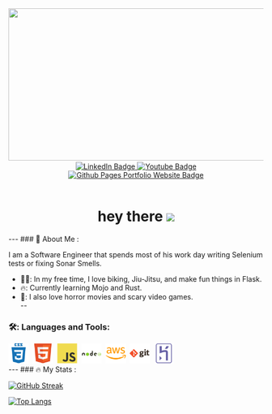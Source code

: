 <div id="header" align="center">
  <img src="https://media.giphy.com/media/ThrM4jEi2lBxd7X2yz/giphy.gif" width="600" height="300"/>
     <div id="badges">
        <a href="https://www.linkedin.com/in/seth-guimont-1a8227121/">
          <img src="https://img.shields.io/badge/linkedin-blue?style=for-the-badge&logo=linkedin&logoColor=white" alt="LinkedIn Badge"/>
        </a>
        <a href="your-youtube-URL">
          <img src="https://img.shields.io/badge/YouTube-red?style=for-the-badge&logo=youtube&logoColor=white" alt="Youtube Badge"/>
        </a>
        <a href="https://sethguimont.github.io/">  
          <img src="https://img.shields.io/badge/portfolio-orange?style=for-the-badge&logo=github&logoColor=white" alt="Github Pages Portfolio Website Badge"/>
        </a>     
     </div>
        <img src="https://komarev.com/ghpvc/?username=SethGuimont&style=flat-square&color=blue" alt=""/>
        <img src="https://komarev.com/ghpvc/?username=SethGuimont&style=flat-square&color=green" alt=""/>
         <h1>hey there
           <img src="https://media.giphy.com/media/hvRJCLFzcasrR4ia7z/giphy.gif" width="30px"/>
         </h1>
    </div>
---
### 🥋 About Me : 

I am a Software Engineer that spends most of his work day writing Selenium tests or fixing Sonar Smells.
- 🚴‍♂️: In my free time, I love biking, Jiu-Jitsu, and make fun things in Flask.
- 🔥: Currently learning Mojo and Rust.
-  🧟: I also love horror movies and scary video games.  
--
### 🛠️: Languages and Tools:
<div>
  <img src="https://github.com/devicons/devicon/blob/master/icons/css3/css3-plain-wordmark.svg"  title="CSS3" alt="CSS" width="40" height="40"/>&nbsp;
  <img src="https://github.com/devicons/devicon/blob/master/icons/html5/html5-original.svg" title="HTML5" alt="HTML" width="40" height="40"/>&nbsp;
  <img src="https://github.com/devicons/devicon/blob/master/icons/javascript/javascript-original.svg" title="JavaScript" alt="JavaScript" width="40" height="40"/>&nbsp;
  <img src="https://github.com/devicons/devicon/blob/master/icons/nodejs/nodejs-original-wordmark.svg" title="NodeJS" alt="NodeJS" width="40" height="40"/>&nbsp;
  <img src="https://github.com/devicons/devicon/blob/master/icons/amazonwebservices/amazonwebservices-plain-wordmark.svg" title="AWS" alt="AWS" width="40" height="40"/>&nbsp;
  <img src="https://github.com/devicons/devicon/blob/master/icons/git/git-original-wordmark.svg" title="Git" alt="Git" width="40" height="40"/>&nbsp;
  <img src="https://github.com/devicons/devicon/blob/master/icons/heroku/heroku-original.svg" title="Git" alt="Git" width="40" height="40" />&nbsp;
</div>
---
### 🔥 My Stats :

[![GitHub Streak](http://github-readme-streak-stats.herokuapp.com?user=SethGuimont&theme=dark&background=000000)](https://git.io/streak-stats)

[![Top Langs](https://github-readme-stats.vercel.app/api/top-langs/?username=SethGuimont)](https://github.com/anuraghazra/github-readme-stats)     
<!---
SethGuimonmt/woahseth is a ✨ special ✨ repository because its `README.md` (this file) appears on your GitHub profile.
You can click the Preview link to take a look at your changes.
--->

